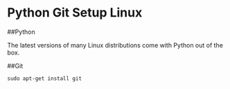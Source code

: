 Python Git Setup Linux
======================

##Python

The latest versions of many Linux distributions come with Python out
of the box.


##Git

```shell
sudo apt-get install git
```
